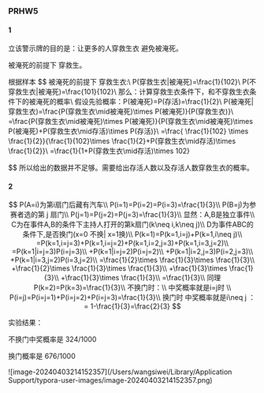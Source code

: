 ### PRHW5

#### 1

立该警示牌的目的是：让更多的人穿救生衣 避免被淹死。

被淹死的前提下 穿救生。

根据样本
$$
被淹死的前提下 穿救生衣:\\
P(穿救生衣|被淹死)=\frac{1}{102}\\
P(不穿救生衣|被淹死)=\frac{101}{102}\\
那么：计算穿救生衣条件下，和不穿救生衣条件下的被淹死的概率\\
假设先验概率：P(被淹死)=P(存活)=\frac{1}{2}\\
P(被淹死|穿救生衣)=\frac{P(穿救生衣\mid被淹死)\times P(被淹死)}{P(穿救生衣)}\\
=\frac{P(穿救生衣\mid被淹死)\times P(被淹死)}{P(穿救生衣\mid被淹死)\times P(被淹死)+P(穿救生衣\mid存活)\times P(存活)}\\
=\frac{ \frac{1}{102} \times \frac{1}{2}}{\frac{1}{102}\times \frac{1}{2}+P(穿救生衣\mid存活)\times \frac{1}{2}}\\
=\frac{1}{1+P(穿救生衣\mid存活)\times 102}

$$
所以给出的数据并不足够。需要给出存活人数以及存活人数穿救生衣的概率。

#### 2

$$
P(A=i)为第i扇门后藏有汽车\\
P(i=1)=P(i=2)=P(i=3)=\frac{1}{3}\\
P(B=j)为参赛者选的第 j 扇门\\
P(j=1)=P(j=2)=P(j=3)=\frac{1}{3}\\
显然：A,B是独立事件\\
C为在事件A,B的条件下主持人打开的第k扇门(k\neq i,k\neq j)\\
D为事件ABC的条件下,是否换门(x=0 不换| x=1换)\\
P(k=1)=P(k=1,i=j)+P(k=1,i\neq j)\\
=P(k=1,i=j=3)+P(k=1,i=j=2)+P(k=1,i=2,j=3)+P(k=1,i=3,j=2)\\
=P(k=1|i=j=3)P(i=j=3)\\
+P(k=1|i=j=2)P(i=j=2)\\
+P(k=1|i=2,j=3)P(i=2,j=3)\\
+P(k=1|i=3,j=2)P(i=3,j=2)\\
=\frac{1}{2}\times \frac{1}{3}\times \frac{1}{3}\\
+\frac{1}{2}\times \frac{1}{3}\times \frac{1}{3}\\
+\frac{1}{3}\times \frac{1}{3}\\
+\frac{1}{3}\times \frac{1}{3}\\
=\frac{1}{3}\\
同理 P(k=2)=P(k=3)=\frac{1}{3}\\
不换门时：\\
中奖概率就是i=j时 \\
P(i=j)=P(i=j=1)+P(i=j=2)+P(i=j=3)=\frac{1}{3}\\
换门时
中奖概率就是i\neq j ：= 1-\frac{1}{3}=\frac{2}{3}
$$





实验结果：

不换门中奖概率是 324/1000

换门概率是 676/1000

![image-20240403214152357](/Users/wangsiwei/Library/Application Support/typora-user-images/image-20240403214152357.png)
